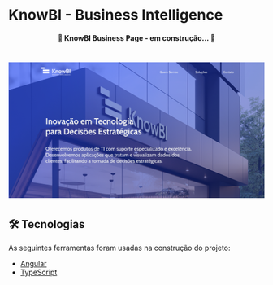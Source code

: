 # KnowBI - Business Intelligence

<h4 align="center">
 🚧 KnowBI Business Page - em construção... 🚧
</h4>

<h1 align="center">
    <img alt="KnowBI" title="#KnowBI" src="public/banner.png" />
</h1>

## 🛠 Tecnologias

As seguintes ferramentas foram usadas na construção do projeto:

- [Angular][angular]
- [TypeScript][typescript]

[typescript]: https://www.typescriptlang.org/
[angular]: https://angular.dev/
